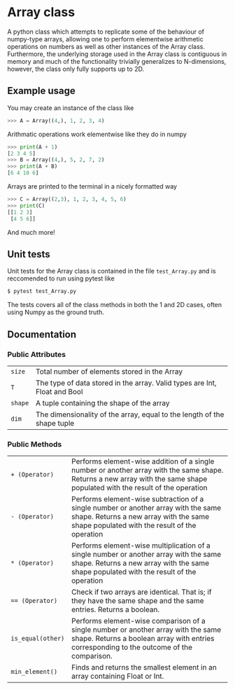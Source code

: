 # Array class

A python class which attempts to replicate some of the behaviour of numpy-type arrays, allowing one to perform elementwise arithmetic operations on numbers as well as other instances of the Array class. Furthermore, the underlying storage used in the Array class is contiguous in memory and much of the functionality trivially generalizes to N-dimensions, however, the class only fully supports up to 2D.

## Example usage
You may create an instance of the class like
```python
>>> A = Array((4,), 1, 2, 3, 4)
```
Arithmatic operations work elementwise like they do in numpy
```python
>>> print(A + 1)
[2 3 4 5]
>>> B = Array((4,), 5, 2, 7, 2)
>>> print(A + B)
[6 4 10 6]
```
Arrays are printed to the terminal in a nicely formatted way
```python
>>> C = Array((2,3), 1, 2, 3, 4, 5, 6)
>>> print(C)
[[1 2 3]
 [4 5 6]]
```
And much more!

## Unit tests
Unit tests for the Array class is contained in the file `test_Array.py` and is reccomended to run using pytest like
```bash
$ pytest test_Array.py
```
The tests covers all of the class methods in both the 1 and 2D cases, often using Numpy as the ground truth.

## Documentation

### Public Attributes 
|   |   | 
|---|---|
| `size`        | Total number of elements stored in the Array |   
| `T`           | The type of data stored in the array. Valid types are Int, Float and Bool | 
| `shape`       | A tuple containing the shape of the array | 
| `dim`         | The dimensionality of the array, equal to the length of the shape tuple|

### Public Methods
|   |   | 
|---|---|
| `+ (Operator)`                | Performs element-wise addition of a single number or another array with the same shape. Returns a new array with the same shape populated with the result of the operation |   
| `- (Operator)`                | Performs element-wise subtraction of a single number or another array with the same shape. Returns a new array with the same shape populated with the result of the operation |
| `* (Operator)`                | Performs element-wise multiplication of a single number or another array with the same shape. Returns a new array with the same shape populated with the result of the operation |
| `== (Operator)`               | Check if two arrays are identical. That is; if they have the same shape and the same entries. Returns a boolean. | 
| `is_equal(other)`             | Performs element-wise comparison of a single number or another array with the same shape. Returns a boolean array with entries corresponding to the outcome of the comparison. | 
| `min_element()`               | Finds and returns the smallest element in an array containing Float or Int. |